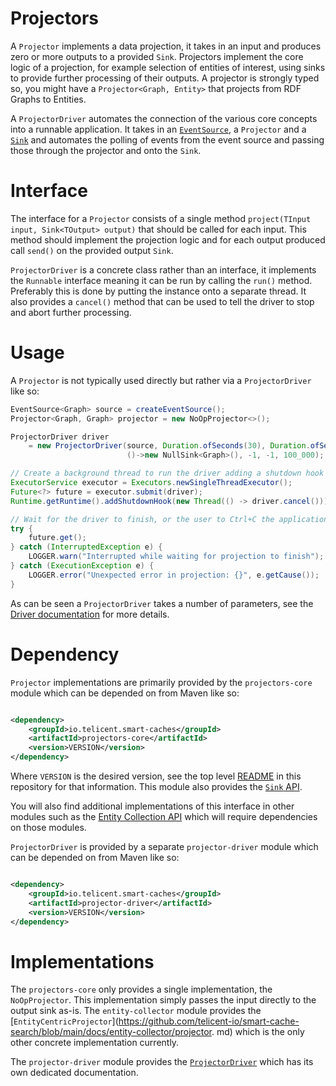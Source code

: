 # Projectors

A `Projector` implements a data projection, it takes in an input and produces zero or more outputs to a provided `Sink`.
Projectors implement the core logic of a projection, for example selection of entities of interest, using sinks to
provide further processing of their outputs. A projector is strongly typed so, you might have a `Projector<Graph,
Entity>` that projects from RDF Graphs to Entities.

A `ProjectorDriver` automates the connection of the various core concepts into a runnable application. It takes in an
[`EventSource`](../event-sources/index.md), a `Projector` and a [`Sink`](../sinks/index.md) and automates the polling of
events from the event source and passing those through the projector and onto the `Sink`.

# Interface

The interface for a `Projector` consists of a single method `project(TInput input, Sink<TOutput> output)` that should be
called for each input. This method should implement the projection logic and for each output produced call `send()` on
the provided output `Sink`.

`ProjectorDriver` is a concrete class rather than an interface, it implements the `Runnable` interface meaning it can be
run by calling the `run()` method. Preferably this is done by putting the instance onto a separate thread. It also
provides a `cancel()` method that can be used to tell the driver to stop and abort further processing.

# Usage

A `Projector` is not typically used directly but rather via a `ProjectorDriver` like so:

```java
EventSource<Graph> source = createEventSource();
Projector<Graph, Graph> projector = new NoOpProjector<>();

ProjectorDriver driver 
    = new ProjectorDriver(source, Duration.ofSeconds(30), Duration.ofSeconds(10), projector,
                          ()->new NullSink<Graph>(), -1, -1, 100_000);

// Create a background thread to run the driver adding a shutdown hook that cancels it when the JVM is shutdown
ExecutorService executor = Executors.newSingleThreadExecutor();
Future<?> future = executor.submit(driver);
Runtime.getRuntime().addShutdownHook(new Thread(() -> driver.cancel()));

// Wait for the driver to finish, or the user to Ctrl+C the application
try {
    future.get();
} catch (InterruptedException e) {
    LOGGER.warn("Interrupted while waiting for projection to finish");
} catch (ExecutionException e) {
    LOGGER.error("Unexpected error in projection: {}", e.getCause());
}
```

As can be seen a `ProjectorDriver` takes a number of parameters, see the [Driver documentation](driver.md) for more
details.

# Dependency

`Projector` implementations are primarily provided by the `projectors-core` module which can be depended on from Maven
like so:

```xml

<dependency>
    <groupId>io.telicent.smart-caches</groupId>
    <artifactId>projectors-core</artifactId>
    <version>VERSION</version>
</dependency>
```

Where `VERSION` is the desired version, see the top level [README](../../README.md) in this repository for that
information. This module also provides the [`Sink` API](../sinks/index.md).

You will also find additional implementations of this interface in other modules such as the [Entity Collection
API](https://github.com/telicent-io/smart-cache-search/blob/main/docs/entity-collector/index.md) which will require
dependencies on those modules.

`ProjectorDriver` is provided by a separate `projector-driver` module which can be depended on from Maven like so:

```xml

<dependency>
    <groupId>io.telicent.smart-caches</groupId>
    <artifactId>projector-driver</artifactId>
    <version>VERSION</version>
</dependency>
```

# Implementations

The `projectors-core` only provides a single implementation, the `NoOpProjector`. This implementation simply passes the
input directly to the output sink as-is. The `entity-collector` module provides the
[`EntityCentricProjector`](https://github.com/telicent-io/smart-cache-search/blob/main/docs/entity-collector/projector.
md) which is the only other concrete implementation currently.

The `projector-driver` module provides the [`ProjectorDriver`](driver.md) which has its own dedicated documentation.
